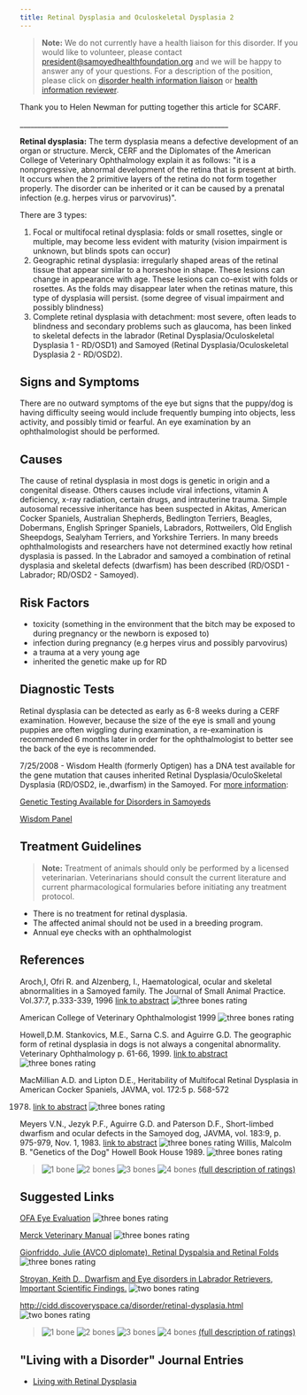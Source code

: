```yaml
---
title: Retinal Dysplasia and Oculoskeletal Dysplasia 2
---
```

> **Note:** We do not currently have a health liaison for this disorder.
> If you would like to volunteer, please contact
> [president@samoyedhealthfoundation.org](mailto:president@samoyedhealthfoundation.org?subject=Questions%20about%20becoming%20a%20Health%20Information%20Liaison%20or%20Reviewer)
> and we will be happy to answer any of your questions.
> For a description of the position, please click on
> [disorder health information liaison](/become-a-health-information-liaison)
> or
> [health information reviewer](/become-a-health-information-reviewer).

 Thank you to Helen Newman for putting together this article for SCARF.

\_\_\_\_\_\_\_\_\_\_\_\_\_\_\_\_\_\_\_\_\_\_\_\_\_\_\_\_\_\_\_\_\_\_\_\_\_\_\_\_\_\_\_\_\_\_\_\_\_\_\_\_\_\_\_\_\_\__

**Retinal dysplasia:** The term dysplasia means a defective development
of an organ or structure.  Merck, CERF and the Diplomates of the
American College of Veterinary Ophthalmology explain it as follows: "it
is a nonprogressive, abnormal development of the retina that is present
at birth. It occurs when the 2 primitive layers of the retina do not
form together properly.  The disorder can be inherited or it can be
caused by a prenatal infection (e.g. herpes virus or parvovirus)".

There are 3 types:

1.   Focal or multifocal retinal dysplasia: folds or small rosettes, single or multiple, may become less evident with maturity  (vision impairment is unknown, but blinds spots can occur)
2.    Geographic retinal dysplasia: irregularly shaped areas of the retinal tissue that appear similar to a horseshoe in shape.  These lesions can change in appearance with age.  These lesions can co-exist
   with folds or rosettes.  As the folds may disappear later when the
   retinas mature, this type of dysplasia will persist.  (some degree of
   visual impairment and possibly blindness)
3.    Complete retinal dysplasia with detachment: most severe, often leads to blindness and secondary problems such as glaucoma, has been linked to skeletal defects in the labrador (Retinal Dysplasia/Oculoskeletal Dysplasia 1 - RD/OSD1) and Samoyed (Retinal Dysplasia/Oculoskeletal Dysplasia 2 - RD/OSD2).

## Signs and Symptoms

There are no outward symptoms of the eye but signs that the puppy/dog is
having difficulty seeing would include frequently bumping into objects,
less activity, and possibly timid or fearful.  An eye examination by an
ophthalmologist should be performed.

## Causes

The cause of retinal dysplasia in most dogs is genetic in origin and a
congenital disease.  Others causes include viral infections, vitamin A
deficiency, x-ray radiation, certain drugs, and intrauterine trauma.
Simple autosomal recessive inheritance has been suspected in Akitas,
American Cocker Spaniels, Australian Shepherds, Bedlington Terriers,
Beagles, Dobermans, English Springer Spaniels, Labradors, Rottweilers,
Old English Sheepdogs, Sealyham Terriers, and Yorkshire Terriers. In
many breeds ophthalmologists and researchers have not determined exactly
how retinal dysplasia is passed. In the Labrador and samoyed 
a combination of retinal dysplasia and skeletal defects
(dwarfism) has been described (RD/OSD1 - Labrador; RD/OSD2 - Samoyed).

## Risk Factors

* toxicity (something in the environment that the bitch may be exposed
  to during pregnancy or the newborn is exposed to)
* infection during pregnancy (e.g herpes virus and possibly parvovirus)
* a trauma at a very young age
* inherited the genetic make up for RD

## Diagnostic Tests

Retinal dysplasia can be detected as early as 6-8 weeks during a CERF
examination. However, because the size of the eye is small and young
puppies are often wiggling during examination, a re-examination is
recommended 6 months later in order for the ophthalmologist to better
see the back of the eye is recommended.

7/25/2008 - Wisdom Health (formerly Optigen) has a DNA test available for the gene mutation
that causes inherited Retinal Dysplasia/OculoSkeletal Dysplasia (RD/OSD2,
ie.,dwarfism) in the Samoyed.  For [more
information](https://www.samoyedhealthfoundation.org/optigen-dna-test-for-retinal-dysplasia-dwarfism-in-the-samoyed/):

[Genetic Testing Available for Disorders in Samoyeds](https://www.samoyedhealthfoundation.org/diseases/genetic-disorders/)

[Wisdom Panel](https://breeder.wisdompanel.com/product/13)

## Treatment Guidelines

> **Note:** Treatment of animals should only be performed by a licensed
> veterinarian. Veterinarians should consult the current literature and
> current pharmacological formularies before initiating any treatment
> protocol.

* There is no treatment for retinal dysplasia.
* The affected animal should not be used in a breeding program.
* Annual eye checks with an ophthalmologist

## References

Aroch,I, Ofri R. and Alzenberg, I., Haematological, ocular and skeletal
abnormalities in a Samoyed family.  The Journal of Small Animal
Practice.  Vol.37:7, p.333-339,  1996    [link to
abstract](http://www.ncbi.nlm.nih.gov/entrez/query.fcgi?cmd=Retrieve&db=PubMed&list_uids=8840254&dopt=Citation) ![three
bones rating](/img/3-bones.gif)

American College of Veterinary Ophthalmologist  1999  ![three bones
rating](/img/3-bones.gif)

Howell,D.M. Stankovics, M.E., Sarna C.S. and Aguirre G.D.  The
geographic form of retinal dysplasia in dogs is not always a congenital
abnormality.  Veterinary Ophthalmology  p. 61-66, 1999.  [link to
abstract](http://www.ncbi.nlm.nih.gov/entrez/query.fcgi?db=pubmed&cmd=Retrieve&dopt=AbstractPlus&list_uids=11397243&query_hl=9&itool=pubmed_docsum)
![three bones rating](/img/3-bones.gif)

MacMillian A.D. and Lipton D.E., Heritability of Multifocal Retinal
Dysplasia in American Cocker Spaniels,  JAVMA, vol. 172:5 p. 568-572

1978. [link to
      abstract](http://www.ncbi.nlm.nih.gov/entrez/query.fcgi?db=pubmed&cmd=Retrieve&dopt=AbstractPlus&list_uids=632194&query_hl=13&itool=pubmed_docsum) ![three
      bones rating](/img/3-bones.gif)

Meyers V.N., Jezyk P.F., Aguirre G.D. and Paterson D.F., Short-limbed
dwarfism and ocular defects in the Samoyed dog,  JAVMA, vol. 183:9, p.
975-979, Nov. 1, 1983. [link to
abstract](http://www.ncbi.nlm.nih.gov/entrez/query.fcgi?itool=abstractplus&db=pubmed&cmd=Retrieve&dopt=abstractplus&list_uids=12002589) ![three
bones rating](/img/3-bones.gif)
Willis, Malcolm B.   "Genetics of the Dog"
Howell Book House 1989.  ![three bones
rating](/img/3-bones.gif)

> ![1 bone](/img/1-bone.gif)
> ![2 bones](/img/2-bones.gif)
> ![3 bones](/img/3-bones.gif)
> ![4 bones](/img/4-bones.gif)
> [(full description of ratings)](/diseases/ratings-what-do-they-mean)

## Suggested Links

[OFA Eye
Evaluation](https://www.ofa.org/?s=eye+evaluation)
![three bones rating](/img/3-bones.gif)

[Merck Veterinary
Manual](http://www.merckvetmanual.com/mvm/eye_and_ear/ophthalmology/ocular_fundus.html?qt=retinal%20dysplasia&alt=sh)
![three bones rating](/img/3-bones.gif)

[Gionfriddo, Julie (AVCO diplomate),  Retinal
Dyspalsia and Retinal
Folds](http://www.eyevet.ca/ret_dysplasia.html)
![three bones rating](/img/3-bones.gif)

[Stroyan, Keith D., Dwarfism and Eye disorders
in Labrador Retrievers, Important Scientific
Findings.](http://www.math.uiowa.edu/~stroyan/Shohola/Dwarf.htm)  ![two
bones rating](/img/2-bones.gif)

<http://cidd.discoveryspace.ca/disorder/retinal-dysplasia.html>  ![two
bones rating](/img/2-bones.gif)

> ![1 bone](/img/1-bone.gif)
> ![2 bones](/img/2-bones.gif)
> ![3 bones](/img/3-bones.gif)
> ![4 bones](/img/4-bones.gif)
> [(full description of ratings)](/diseases/ratings-what-do-they-mean)

## "Living with a Disorder" Journal Entries

* [Living with Retinal Dysplasia](/diseases/retinal-dysplasia-folds-living-with-retinal-dysplasia)
